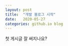 ```yaml
---
layout: post
title:  "개발 블로그 시작"
date:   2020-05-27
categories: github.io blog
---
```

첫 게시글 잘 써지나요?